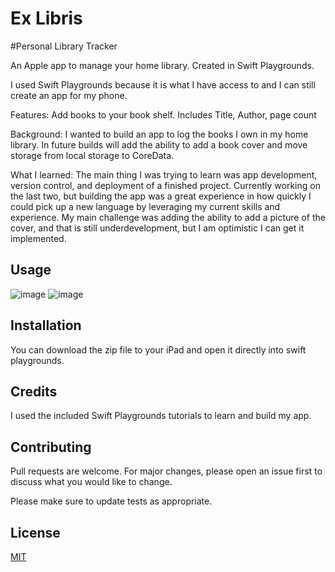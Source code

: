 # Ex Libris
#Personal Library Tracker

An Apple app to manage your home library. Created in Swift Playgrounds.

I used Swift Playgrounds because it is what I have access to and I can still create an app for my phone. 

Features:
 Add books to your book shelf. Includes Title, Author,         page count

Background: 
I wanted to build an app to log the books I own in my home library. In future builds will add the ability to add a book cover and move storage from local storage to CoreData.

What I learned:
The main thing I was trying to learn was app development, version control, and deployment of a finished project.
Currently working on the last two, but building the app was a great experience in how quickly I could pick up a new language by leveraging my current skills and experience.
My main challenge was adding the ability to add a picture of the cover, and that is still underdevelopment, but I am optimistic I can get it implemented.

## Usage

![image](https://github.com/epryor1/ex-libris/assets/64035893/40bd1303-cd97-4c90-b1e5-ecfcd439fab9)
![image](https://github.com/epryor1/ex-libris/assets/64035893/2eb2af45-ec93-4ec5-8dfa-a6335a08e191)


## Installation

You can download the zip file to your iPad and open it directly into swift playgrounds. 

## Credits
I used the included Swift Playgrounds tutorials to learn and build my app.

## Contributing

Pull requests are welcome. For major changes, please open an issue first
to discuss what you would like to change.

Please make sure to update tests as appropriate.

## License

[MIT](https://choosealicense.com/licenses/mit/)
